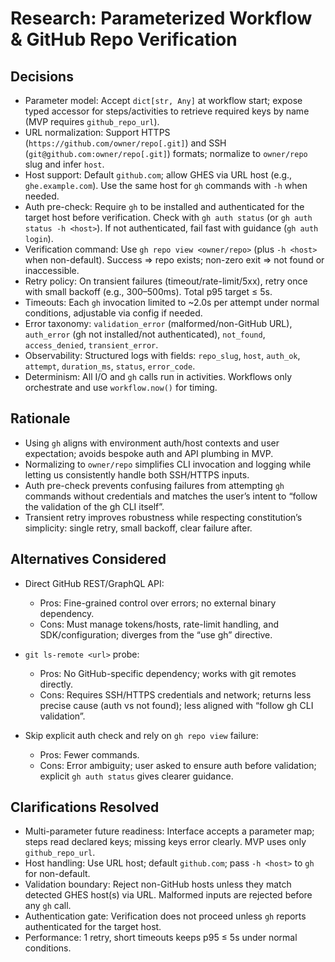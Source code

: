 # Research: Parameterized Workflow & GitHub Repo Verification

## Decisions

- Parameter model: Accept `dict[str, Any]` at workflow start; expose typed accessor for steps/activities to retrieve required keys by name (MVP requires `github_repo_url`).
- URL normalization: Support HTTPS (`https://github.com/owner/repo[.git]`) and SSH (`git@github.com:owner/repo[.git]`) formats; normalize to `owner/repo` slug and infer `host`.
- Host support: Default `github.com`; allow GHES via URL host (e.g., `ghe.example.com`). Use the same host for `gh` commands with `-h` when needed.
- Auth pre-check: Require `gh` to be installed and authenticated for the target host before verification. Check with `gh auth status` (or `gh auth status -h <host>`). If not authenticated, fail fast with guidance (`gh auth login`).
- Verification command: Use `gh repo view <owner/repo>` (plus `-h <host>` when non-default). Success => repo exists; non-zero exit => not found or inaccessible.
- Retry policy: On transient failures (timeout/rate-limit/5xx), retry once with small backoff (e.g., 300–500ms). Total p95 target ≤ 5s.
- Timeouts: Each `gh` invocation limited to ~2.0s per attempt under normal conditions, adjustable via config if needed.
- Error taxonomy: `validation_error` (malformed/non-GitHub URL), `auth_error` (gh not installed/not authenticated), `not_found`, `access_denied`, `transient_error`.
- Observability: Structured logs with fields: `repo_slug`, `host`, `auth_ok`, `attempt`, `duration_ms`, `status`, `error_code`.
- Determinism: All I/O and `gh` calls run in activities. Workflows only orchestrate and use `workflow.now()` for timing.

## Rationale

- Using `gh` aligns with environment auth/host contexts and user expectation; avoids bespoke auth and API plumbing in MVP.
- Normalizing to `owner/repo` simplifies CLI invocation and logging while letting us consistently handle both SSH/HTTPS inputs.
- Auth pre-check prevents confusing failures from attempting `gh` commands without credentials and matches the user’s intent to “follow the validation of the gh CLI itself”.
- Transient retry improves robustness while respecting constitution’s simplicity: single retry, small backoff, clear failure after.

## Alternatives Considered

- Direct GitHub REST/GraphQL API:
  - Pros: Fine-grained control over errors; no external binary dependency.
  - Cons: Must manage tokens/hosts, rate-limit handling, and SDK/configuration; diverges from the “use gh” directive.

- `git ls-remote <url>` probe:
  - Pros: No GitHub-specific dependency; works with git remotes directly.
  - Cons: Requires SSH/HTTPS credentials and network; returns less precise cause (auth vs not found); less aligned with “follow gh CLI validation”.

- Skip explicit auth check and rely on `gh repo view` failure:
  - Pros: Fewer commands.
  - Cons: Error ambiguity; user asked to ensure auth before validation; explicit `gh auth status` gives clearer guidance.

## Clarifications Resolved

- Multi-parameter future readiness: Interface accepts a parameter map; steps read declared keys; missing keys error clearly. MVP uses only `github_repo_url`.
- Host handling: Use URL host; default `github.com`; pass `-h <host>` to `gh` for non-default.
- Validation boundary: Reject non-GitHub hosts unless they match detected GHES host(s) via URL. Malformed inputs are rejected before any `gh` call.
- Authentication gate: Verification does not proceed unless `gh` reports authenticated for the target host.
- Performance: 1 retry, short timeouts keeps p95 ≤ 5s under normal conditions.

